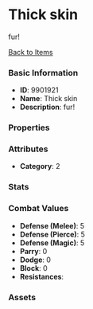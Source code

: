 # Thick skin

fur!

[Back to Items](../items.md)

### Basic Information

- **ID**: 9901921
- **Name**: Thick skin
- **Description**: fur!

### Properties


### Attributes

- **Category**: 2

### Stats


### Combat Values

- **Defense (Melee)**: 5
- **Defense (Pierce)**: 5
- **Defense (Magic)**: 5
- **Parry**: 0
- **Dodge**: 0
- **Block**: 0
- **Resistances**: 

### Assets


